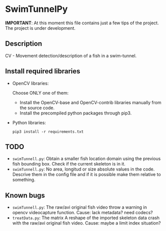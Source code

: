 # SwimTunnelPy

**IMPORTANT**: At this moment this file contains just a few tips of the project. The project is under development.

## Description

CV - Movement detection/description of a fish in a swim-tunnel. 

## Install required libraries

+ OpenCV libraries:

    Choose ONLY one of them:

    * Install the OpenCV-base and OpenCV-contrib libraries manually from the source code. 
    * Install the precompiled python packages through pip3. 

+ Python libraries:

    ```
    pip3 install -r requirements.txt
    ```

## TODO
+ `swimTunnell.py`: Obtain a smaller fish location domain using the previous fish bounding box. Check if the current skeleton is in it.
+ `swimTunnell.py`: No area, longitud or size absolute values in the code. Descrive them in the config file and if it is possible make them relative to something.

## Known bugs
+ `swimTunnell.py`: The raw/avi original fish video throw a warning in opencv videocapture function. Cause: lack metadata? need codecs?
+ `treatData.py`: The matrix A reshape of the imported skeleton data crash with the raw/avi original fish video. Cause: maybe a limit index situation?
